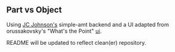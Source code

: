 ## Part vs Object

Using [JC Johnson's](https://github.com/jcjohnson/simple-amt) simple-amt backend and a UI adapted from orussakovsky's "What's the Point" [ui](https://github.com/orussakovsky/annotation-UIs).

README will be updated to reflect clean(er) repository.
